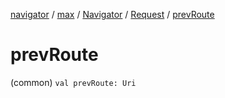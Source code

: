[navigator](../../../index.md) / [max](../../index.md) / [Navigator](../index.md) / [Request](index.md) / [prevRoute](./prev-route.md)

# prevRoute

(common) `val prevRoute: Uri`